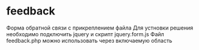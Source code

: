 feedback
========

Форма обратной связи с прикреплением файла
Для устновки решения необходимо подключить jquery и скрипт jquery.form.js
Файл feedback.php можно использовать через включаемую область
